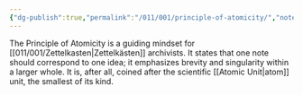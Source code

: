 ```yaml
---
{"dg-publish":true,"permalink":"/011/001/principle-of-atomicity/","noteIcon":"1","created":"2024-09-26T13:45:04.058-07:00","updated":"2024-09-26T15:42:11.306-07:00"}
---
```


The Principle of Atomicity is a guiding mindset for [[011/001/Zettelkasten\|Zettelkästen]] archivists. It states that one note should correspond to one idea; it emphasizes brevity and singularity within a larger whole. It is, after all, coined after the scientific [[Atomic Unit\|atom]] unit, the smallest of its kind.